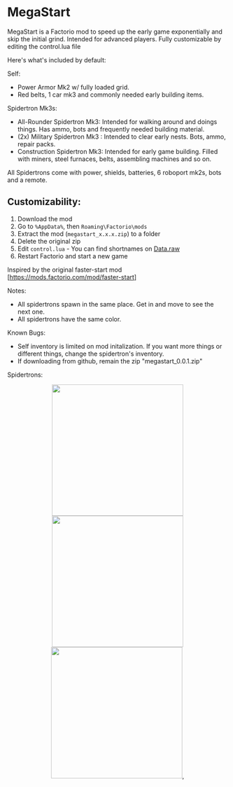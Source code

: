 # MegaStart
MegaStart is a Factorio mod to speed up the early game exponentially and skip the initial grind. Intended for advanced players.
Fully customizable by editing the control.lua file 

Here's what's included by default:

Self:
- Power Armor Mk2 w/ fully loaded grid. 
- Red belts, 1 car mk3 and commonly needed early building items.

Spidertron Mk3s:
- All-Rounder Spidertron Mk3: Intended for walking around and doings things. Has ammo, bots and frequently needed building material.
- (2x) Military Spidertron Mk3 : Intended to clear early nests. Bots, ammo, repair packs.
- Construction Spidertron Mk3: Intended for early game building. Filled with miners, steel furnaces, belts, assembling machines and so on.

All Spidertrons come with power, shields, batteries, 6 roboport mk2s, bots and a remote.

## Customizability:
1. Download the mod
2. Go to `%AppData%`, then `Roaming\Factorio\mods`
3. Extract the mod (`megastart_x.x.x.zip`) to a folder
4. Delete the original zip
5. Edit `control.lua` - You can find shortnames on [Data.raw](https://wiki.factorio.com/Data.raw)
6. Restart Factorio and start a new game

Inspired by the original faster-start mod [https://mods.factorio.com/mod/faster-start]

Notes:
- All spidertrons spawn in the same place. Get in and move to see the next one.
- All spidertrons have the same color.

Known Bugs:
- Self inventory is limited on mod initalization. If you want more things or different things, change the spidertron's inventory.
- If downloading from github, remain the zip "megastart_0.0.1.zip"


Spidertrons:
<div align="center"><img src="https://github.com/paradixe/MegaStart/assets/10002681/63f6c9ad-bbb9-49d7-bbac-f994e9743918" width="300">
<img src="https://github.com/paradixe/MegaStart/assets/10002681/d419be43-ae4f-4dc2-a27a-5212641aeff7" width="300">
<img src="https://github.com/paradixe/MegaStart/assets/10002681/95657bdb-d3ae-4d69-84a1-0d6a06ec5a17" width="300">,</div>

